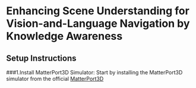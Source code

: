 Enhancing Scene Understanding for Vision-and-Language Navigation by Knowledge Awareness
=

Setup Instructions
-
###1.Install MatterPort3D Simulator: Start by installing the MatterPort3D simulator from the official [MatterPort3D](https://github.com/peteanderson80/Matterport3DSimulator)
